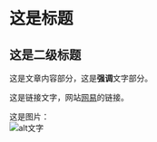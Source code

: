 
# 这是标题

## 这是二级标题

这是文章内容部分，这是**强调**文字部分。

这是链接文字，网站[网易](http://www.163.com)的链接。

这是图片：  
![alt文字](http://img3.douban.com/pics/nav/lg_main_a7.png)

